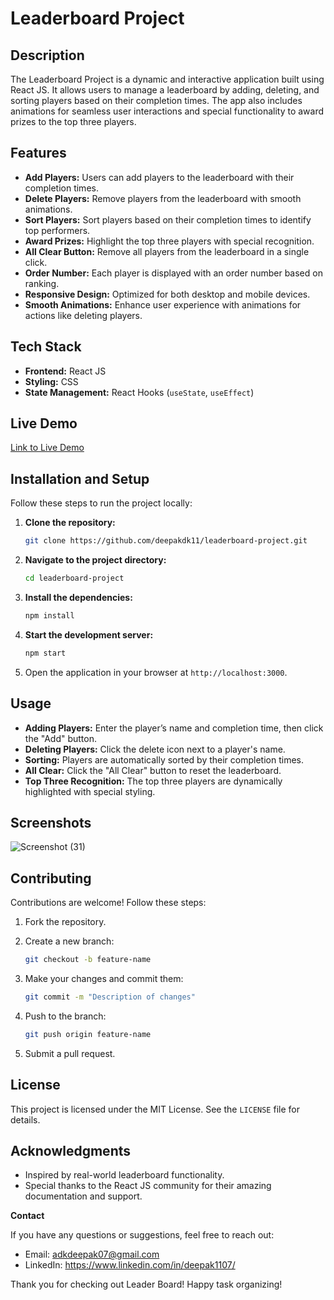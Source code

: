 # Leaderboard Project

## Description

The Leaderboard Project is a dynamic and interactive application built using React JS. It allows users to manage a leaderboard by adding, deleting, and sorting players based on their completion times. The app also includes animations for seamless user interactions and special functionality to award prizes to the top three players.

## Features

*   **Add Players:** Users can add players to the leaderboard with their completion times.
*   **Delete Players:** Remove players from the leaderboard with smooth animations.
*   **Sort Players:** Sort players based on their completion times to identify top performers.
*   **Award Prizes:** Highlight the top three players with special recognition.
*   **All Clear Button:** Remove all players from the leaderboard in a single click.
*   **Order Number:** Each player is displayed with an order number based on ranking.
*   **Responsive Design:** Optimized for both desktop and mobile devices.
*   **Smooth Animations:** Enhance user experience with animations for actions like deleting players.

## Tech Stack

*   **Frontend:** React JS
*   **Styling:** CSS
*   **State Management:** React Hooks (`useState`, `useEffect`)

## Live Demo

[Link to Live Demo](https://leaderboard-vitereact.netlify.app/) 

## Installation and Setup

Follow these steps to run the project locally:

1.  **Clone the repository:**

    ```bash
    git clone https://github.com/deepakdk11/leaderboard-project.git
    ```

2.  **Navigate to the project directory:**

    ```bash
    cd leaderboard-project
    ```

3.  **Install the dependencies:**

    ```bash
    npm install
    ```

4.  **Start the development server:**

    ```bash
    npm start
    ```

5.  Open the application in your browser at `http://localhost:3000`.

## Usage

*   **Adding Players:** Enter the player’s name and completion time, then click the "Add" button.
*   **Deleting Players:** Click the delete icon next to a player's name.
*   **Sorting:** Players are automatically sorted by their completion times.
*   **All Clear:** Click the "All Clear" button to reset the leaderboard.
*   **Top Three Recognition:** The top three players are dynamically highlighted with special styling.

## Screenshots

![Screenshot (31)](https://github.com/user-attachments/assets/ea7e3eda-4560-439c-8c16-b453d7cf3ac7)

## Contributing

Contributions are welcome! Follow these steps:

1.  Fork the repository.
2.  Create a new branch:

    ```bash
    git checkout -b feature-name
    ```

3.  Make your changes and commit them:

    ```bash
    git commit -m "Description of changes"
    ```

4.  Push to the branch:

    ```bash
    git push origin feature-name
    ```

5.  Submit a pull request.

## License

This project is licensed under the MIT License. See the `LICENSE` file for details.

## Acknowledgments

*   Inspired by real-world leaderboard functionality.
*   Special thanks to the React JS community for their amazing documentation and support.

**Contact**

If you have any questions or suggestions, feel free to reach out:

*   Email: adkdeepak07@gmail.com
*   LinkedIn: https://www.linkedin.com/in/deepak1107/

Thank you for checking out Leader Board! Happy task organizing!
